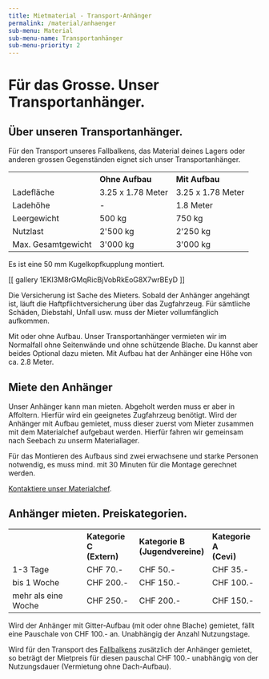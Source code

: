 ```yaml
---
title: Mietmaterial - Transport-Anhänger
permalink: /material/anhaenger
sub-menu: Material
sub-menu-name: Transportanhänger
sub-menu-priority: 2
---
```


# Für das Grosse. Unser Transportanhänger.

## Über unseren Transportanhänger.

Für den Transport unseres Fallbalkens, das Material deines Lagers oder anderen grossen Gegenständen eignet sich unser
Transportanhänger.

<table style="width: 100%; text-align: left">
  <tbody><tr>
    <th></th>
    <th>Ohne Aufbau</th>
    <th>Mit Aufbau</th>
  </tr>
  <tr>
    <td>Ladefläche</td>
    <td>3.25 x 1.78 Meter</td>
    <td>3.25 x 1.78 Meter</td>
  </tr>
  <tr>
    <td>Ladehöhe</td>
    <td>-</td>
    <td>1.8 Meter</td>
  </tr>
 <tr>
    <td>Leergewicht</td>
    <td>500 kg</td>
    <td>750 kg</td>
  </tr>
 <tr>
    <td>Nutzlast</td>
    <td>2'500 kg</td>
    <td>2'250 kg</td>
  </tr>
 <tr>
    <td>Max. Gesamtgewicht</td>
    <td>3'000 kg</td>
    <td>3'000 kg</td>
  </tr>
</tbody>
</table>

Es ist eine 50 mm Kugelkopfkupplung montiert.

[[ gallery 1EKI3M8rGMqRicBjVobRkEoG8X7wrBEyD ]]

Die Versicherung ist Sache des Mieters. Sobald der Anhänger angehängt ist, läuft die Haftpflichtversicherung über das
Zugfahrzeug. Für sämtliche Schäden, Diebstahl, Unfall usw. muss der Mieter vollumfänglich aufkommen.

Mit oder ohne Aufbau.
Unser Transportanhänger vermieten wir im Normalfall ohne Seitenwände und ohne schützende Blache. Du kannst aber beides
Optional dazu mieten. Mit Aufbau hat der Anhänger eine Höhe von ca. 2.8 Meter.

## Miete den Anhänger

Unser Anhänger kann man mieten. Abgeholt werden muss er aber in Affoltern. Hierfür wird ein geeignetes Zugfahrzeug
benötigt. Wird der Anhänger mit Aufbau gemietet, muss dieser zuerst vom Mieter zusammen mit dem Materialchef aufgebaut
werden.
Hierfür fahren wir gemeinsam nach Seebach zu unserm Materiallager.

Für das Montieren des Aufbaus sind zwei erwachsene und starke Personen notwendig, es muss mind. mit 30 Minuten für die
Montage gerechnet werden.

[Kontaktiere unser Materialchef](/material/kontakt).

## Anhänger mieten. Preiskategorien.

<table style="width: 100%; text-align: left">
  <tbody><tr>
    <th></th>
    <th>Kategorie C<br>(Extern)</th>
    <th>Kategorie B<br>(Jugendvereine)</th>
    <th>Kategorie A<br>(Cevi)
</th>
  </tr>
 <tr>
    <td>1-3 Tage</td>
    <td>CHF 70.-</td>
    <td>CHF 50.-</td>
    <td>CHF 35.-</td>
  </tr>
 <tr>
    <td>bis 1 Woche</td>
    <td>CHF 200.-</td>
    <td>CHF 150.-</td>
    <td>CHF 100.-</td>
  </tr> <tr>
    <td>mehr als eine Woche</td>
    <td>CHF 250.-</td>
    <td>CHF 200.-</td>
    <td>CHF 150.-</td>
  </tr>
</tbody>
</table>

Wird der Anhänger mit Gitter-Aufbau (mit oder ohne Blache) gemietet, fällt eine Pauschale von CHF 100.- an. Unabhängig
der Anzahl Nutzungstage.

Wird für den Transport des [Fallbalkens](/material/fallbalken) zusätzlich der Anhänger gemietet, so beträgt der
Mietpreis für diesen pauschal CHF 100.- unabhängig von der Nutzungsdauer (Vermietung ohne Dach-Aufbau).

